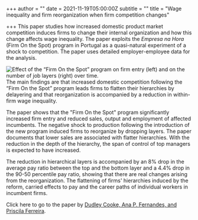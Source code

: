 +++
author = ""
date = 2021-11-19T05:00:00Z
subtitle = ""
title = "Wage inequality and firm reorganization when firm competition changes"

+++
This paper studies how increased domestic product market competition induces firms to change their internal organization and how this change affects wage inequality. The paper exploits the _Empresa na Hora_ (Firm On the Spot) program in Portugal as a quasi-natural experiment of a shock to competition. The paper uses detailed employer-employee data for the analysis.

![](/v1637338384/research_report/Screen_Shot_2021-11-19_at_11.12.17_AM_rsc2uf.png "Effect of the “Firm On the Spot” program on firm entry (left) and on the number of job layers (right) over time.")The main findings are that increased domestic competition following the “Firm On the Spot” program leads firms to flatten their hierarchies by delayering and that reorganization is accompanied by a reduction in within-firm wage inequality.

The paper shows that the "Firm On the Spot" program significantly increased firm entry and reduced sales, output and employment of affected incumbents. The negative shock to production following the introduction of the new program induced firms to reorganize by dropping layers. The paper documents that lower sales are associated with flatter hierarchies. With the reduction in the depth of the hierarchy, the span of control of top managers is expected to have increased.

The reduction in hierarchical layers is accompanied by an 8% drop in the average pay ratio between the top and the bottom layer and a 4.4% drop in the 90-50 percentile pay ratio, showing that there are real changes arising from the reorganization. The flattening of firms' hierarchies induced by the reform, carried effects to pay and the career paths of individual workers in incumbent firms.

Click here to go to the paper by [Dudley Cooke, Ana P. Fernandes, and Priscila Ferreira](https://www.sciencedirect.com/science/article/abs/pii/S0167718721000564?dgcid=rss_sd_all).